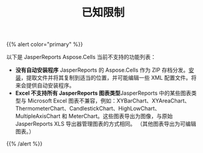 ﻿---
title: 已知限制
type: docs
weight: 50
url: /zh/jasperreports/known-limitations/
---
{{% alert color="primary" %}} 

以下是 JasperReports Aspose.Cells 当前不支持的功能列表：

- **没有自动安装程序** JasperReports 的 Aspose.Cells 作为 ZIP 存档分发。[安装](/cells/zh/jasperreports/installation/)，提取文件并将其复制到适当的位置，并可能编辑一些 XML 配置文件。将来会提供自动安装程序。
- **Excel 不支持所有 JasperReports 图表类型**JasperReports 中的某些图表类型与 Microsoft Excel 图表不兼容，例如：XYBarChart、XYAreaChart、ThermometerChart、CandlestickChart、HighLowChart、MultipleAxisChart 和 MeterChart。这些图表导出为图像，与原始 JasperReports XLS 导出器管理图表的方式相同。 （其他图表导出为可编辑图表。）

{{% /alert %}}
